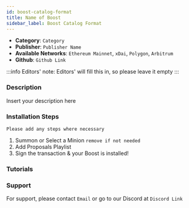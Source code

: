 ```yaml
---
id: boost-catalog-format
title: Name of Boost 
sidebar_label: Boost Catalog Format
---
```


* **Category**: `Category`
* **Publisher**: `Publisher Name`
* **Available Networks**: `Ethereum Mainnet`, `xDai`, `Polygon`, `Arbitrum`
* **Github**: `Github Link`

:::info
Editors' note: Editors' will fill this in, so please leave it empty
::: 
### Description 

Insert your description here 

### Installation Steps 

`Please add any steps where necessary` 
1. Summon or Select a Minion `remove if not needed`
2. Add Proposals Playlist
3. Sign the transaction & your Boost is installed! 

### Tutorials 

### Support 

For support, please contact `Email` or go to our Discord at `Discord Link`
